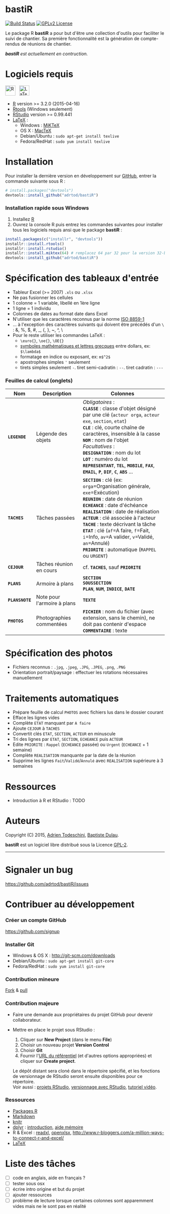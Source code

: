 # bastiR
[![Build Status](https://travis-ci.org/adrtod/bastiR.svg?branch=master)](https://travis-ci.org/adrtod/bastiR)
[![GPLv2 License](http://img.shields.io/badge/license-GPLv2-blue.svg)](http://www.gnu.org/licenses/gpl-2.0.html)

Le package R **bastiR** a pour but d'être une collection d'outils pour faciliter le suivi de chantier.
Sa première fonctionnalité est la génération de compte-rendus de réunions de chantier.

_**bastiR** est actuellement en contruction._

# Logiciels requis
<img src="http://www.r-project.org/Rlogo.png" alt="R" height=32/> &nbsp;
<img src="http://upload.wikimedia.org/wikipedia/commons/thumb/9/92/LaTeX_logo.svg/220px-LaTeX_logo.svg.png" alt="LaTeX" height=32/>

- [R](http://www.r-project.org/) version >= 3.2.0 (2015-04-16)
- [Rtools](http://cran.r-project.org/bin/windows/Rtools/) (Windows seulement)
- [RStudio](http://www.rstudio.com/) version >= 0.99.441
- [LaTeX](http://www.latex-project.org/) :
    - Windows : [MiKTeX](http://miktex.org/)
    - OS X : [MacTeX](https://tug.org/mactex/)
    - Debian/Ubuntu : `sudo apt-get install texlive`
    - Fedora/RedHat : `sudo yum install texlive`

# Installation
Pour installer la dernière version en développement sur [GitHub](https://github.com/adrtod/rchallenge), entrer la commande suivante sous R :
```r
# install.packages("devtools")
devtools::install_github("adrtod/bastiR")
```

### Installation rapide sous Windows
1. Installez [R](http://cran.r-project.org/bin/windows/base/)
2. Ouvrez la console R puis entrez les commandes suivantes pour installer tous les logiciels requis ansi que le package **bastiR** :

```r
install.packages(c("installr", "devtools"))
installr::install.rtools()
installr::install.rstudio()
installr::install.miktex(64) # remplacez 64 par 32 pour la version 32-bit
devtools::install_github("adrtod/bastiR")
```

# Spécification des tableaux d'entrée
- Tableur Excel (>= 2007) `.xls` ou `.xlsx`
- Ne pas fusionner les cellules
- 1 colonne = 1 variable, libellé en 1ère ligne
- 1 ligne = 1 individu
- Colonnes de dates au format date dans Excel
- N'utiliser que les caractères reconnus par la norme [ISO 8859-1](https://fr.wikipedia.org/wiki/ISO_8859-1)
- ... à l'exception des caractères suivants qui doivent être précédés d'un `\` : &, %, $, #, _, {, }, ~, ^, \\
- Pour le reste utiliser les commandes LaTeX :
    - `\euro{}`, `\oe{}`, `\OE{}`
    - [symboles mathématiques et lettres grecques](http://www.commentcamarche.net/contents/620-latex-table-de-caracteres) entre dollars, ex: `$\lambda$`
    - formatage en indice ou exposant, ex: `m$^2$`
    - apostrophes simples `'` seulement
    - tirets simples seulement `-`. tiret semi-cadratin : `--`. tiret cadratin : `---`

### Feuilles de calcul (onglets)
Nom           | Description               | Colonnes
------------- | ------------------------- | -------------
**`LEGENDE`** | Légende des objets        | *Obligatoires* : <br> **`CLASSE`** : classe d'objet désigné par une clé (`acteur orga`, `acteur exe`, `section`, `etat`) <br> **`CLE`** : clé, courte chaîne de caractères, insensible à la casse <br> **`NOM`** : nom de l'objet <br> *Facultatives* : <br> **`DESIGNATION`** : nom du lot <br> **`LOT`** : numéro du lot <br> **`REPRESENTANT`**,	**`TEL`**,	**`MOBILE`**,	**`FAX`**,	**`EMAIL`**,	**`P`**,	**`DIF`**,	**`C`**,	**`ABS`** ...
**`TACHES`**  | Tâches passées            | **`SECTION`** : clé (ex: `orga`=Organisation générale, `exe`=Exécution) <br> **`REUNION`** : date de réunion <br> **`ECHEANCE`** : date d'échéance <br> **`REALISATION`** : date de réalisation <br> **`ACTEUR`** : clé associée à l'acteur <br> **`TACHE`** : texte décrivant la tâche <br> **`ETAT`** : clé (`af`=A faire, `f`=Fait, `i`=Info, `av`=A valider, `v`=Validé, `an`=Annulé) <br> **`PRIORITE`** : automatique (`RAPPEL` ou `URGENT`)
**`CEJOUR`**  | Tâches réunion en cours   | cf. **`TACHES`**, sauf **`PRIORITE`**
**`PLANS`**   | Armoire à plans           | **`SECTION`** <br> **`SOUSSECTION`** <br> **`PLAN`**,	**`NUM`**,	**`INDICE`**,	**`DATE`**
**`PLANSNOTE`** | Note pour l'armoire à plans | **`TEXTE`**
**`PHOTOS`**  | Photographies commentées  | **`FICHIER`** : nom du fichier (avec extension, sans le chemin), ne doit pas contenir d'espace <br> **`COMMENTAIRE`** : texte

# Spécification des photos
- Fichiers reconnus : `.jpg`, `.jpeg`, `.JPG`, `.JPEG`, `.png`, `.PNG`
- Orientation portrait/paysage : effectuer les rotations nécessaires manuellement

# Traitements automatiques
- Prépare feuille de calcul `PHOTOS` avec fichiers lus dans le dossier courant
- Efface les lignes vides
- Complète `ETAT` manquant par `A faire`
- Ajoute `CEJOUR` à `TACHES`
- Convertit clés `ETAT`, `SECTION`, `ACTEUR` en minuscule
- Tri des lignes par `ETAT`, `SECTION`, `ECHEANCE` puis `ACTEUR`
- Edite `PRIORITE` : `Rappel` (`ECHEANCE` passée) ou `Urgent` (`ECHEANCE` + 1 semaine)
- Complète `REALISATION` manquante par la date de la réunion
- Supprime les lignes `Fait`/`Validé`/`Annulé` avec `REALISATION` supérieure à 3 semaines

# Ressources
- Introduction à R et RStudio : TODO

# Auteurs
Copyright (C) 2015, [Adrien Todeschini](https://sites.google.com/site/adrientodeschini/), [Baptiste Dulau](http://www.bastir-energie.fr/).

**bastiR** est un logiciel libre distribué sous la Licence [GPL-2](http://www.gnu.org/licenses/gpl-2.0.html).

********************************************************************************

# Signaler un bug

<https://github.com/adrtod/bastiR/issues>

# Contribuer au développement

### Créer un compte GitHub
<https://github.com/signup>

### Installer Git
- Windows & OS X : <http://git-scm.com/downloads>
- Debian/Ubuntu : `sudo apt-get install git-core`
- Fedora/RedHat : `sudo yum install git-core`

### Contribution mineure
[Fork](https://help.github.com/articles/fork-a-repo/) & [pull](https://help.github.com/articles/using-pull-requests/)

### Contribution majeure
- Faire une demande aux propriétaires du projet GitHub pour devenir collaborateur.

- Mettre en place le projet sous RStudio :
    1. Cliquer sur **New Project** (dans le menu **File**)
    2. Choisir un nouveau projet **Version Control**
    3. Choisir **Git**
    4. Fournir l'[URL du référentiel](https://help.github.com/articles/which-remote-url-should-i-use/) (et d'autres options appropriées) et cliquer sur **Create project**.
    
    Le dépôt distant sera cloné dans le répertoire spécifié, et les fonctions de versionnage de RStudio seront ensuite disponibles pour ce répertoire.  
    Voir aussi : [projets RStudio](https://support.rstudio.com/hc/en-us/articles/200526207-Using-Projects), [versionnage avec RStudio](https://support.rstudio.com/hc/en-us/articles/200532077-Version-Control-with-Git-and-SVN), [tutoriel vidéo](https://vimeo.com/119403805).
    
### Ressources
- [Packages R](http://r-pkgs.had.co.nz/)
- [Markdown](https://help.github.com/articles/markdown-basics/)
- [knitr](http://yihui.name/knitr/)
- [dplyr](https://github.com/hadley/dplyr) : [introduction](http://cran.rstudio.com/web/packages/dplyr/vignettes/introduction.html), [aide mémoire](http://www.rstudio.com/wp-content/uploads/2015/02/data-wrangling-cheatsheet.pdf)
- R & Excel : [readxl](https://github.com/hadley/readxl), [openxlsx](https://github.com/awalker89/openxlsx), <http://www.r-bloggers.com/a-million-ways-to-connect-r-and-excel/>
- [LaTeX](http://fr.wikibooks.org/wiki/LaTeX)
    
# Liste des tâches
- [ ] code en anglais, aide en français ?
- [ ] tester sous osx
- [ ] écrire intro origine et but du projet
- [ ] ajouter ressources
- [ ] problème de lecture lorsque certaines colonnes sont apparemment vides mais ne le sont pas en réalité
